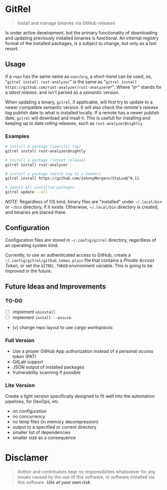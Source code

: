 # GitRel

> Install and manage binaries via GitHub releases

Is under active development, but the primary functionality of downloading
and updating previously installed binaries is functional. An internal registry
format of the installed packages, is a subject to change, but only as
a last resort.

## Usage

If a `repo` has the same name as `user`/`org`, a *short-hand* can be used,
so, "`gitrel install rust-analyzer`" is the same as
"`gitrel install https://github.com/rust-analyzer/rust-analyzer@*`".
Where "`@*`" stands for a *latest release*, and isn't parsed as a
*semantic version*.

When updating a binary, `gitrel`, if applicable, will first try to update to
a newer compatible semantic version. It will also check the remote's
*release tag* publish date to what is installed locally. If a remote has a newer
publish date, `gitrel` will download and insall it. This is usefull for
installing and keeping up to date *rolling* releases,
such as `rust-analyzer@nightly`.

### Examples

```bash
# install a package (specific tag)
gitrel install rust-analyzer@nightly

# install a package (latest release)
gitrel install rust-analyzer

# install a package (match tag to a SemVer)
gitrel install https://github.com/JohnnyMorganz/StyLua@^0.11

# update all installed packages
gitrel update --all
```

*NOTE*: Regardless of OS kind, binary files are "installed" under `~/.local/bin`
or `~/bin` directory, if it exists. Otherwise, `~/.local/bin` directory is
created, and binaries are placed there.

## Configuration

Configuration files are stored in `~/.config/gitrel` directory, regardless of
an operating system kind.

Currently, to use an authenticated access to GitHub, create a  `~/.config/gitrel/github_token.plain` file that contains a *Private Access Token*, or set the
`GITREL_TOKEN` environment variable. This is going to be improved in the future.

## Future Ideas and Improvements

### TO-DO

- [ ] implement `uninstall`
- [ ] implement `install --ensure`
- [v] change repo layout to use *cargo workspaces*

### Full Version

- Use a proper GitHub App authorization instead of a *personal access token* (PAT)
- GitLab support
- JSON output of installed packages
- Vulnerability scanning if possible

### Lite Version

Create a light version specifically designed to fit well into the automation
pipelines, for DevOps, etc.

- no configuration
- no concurrency
- no temp files (in memory decompression)
- output to a specified or current directory
- smaller list of dependencies
- smaller size as a consequence

# Disclamer

> Author and contributors bear no responsibilites whatsoever for any issues 
> caused by the use of this software, or software installed via this software.
> __*Use at your own risk*__.
